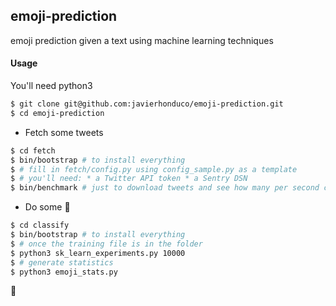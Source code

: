 ## emoji-prediction
emoji prediction given a text using machine learning techniques

#### Usage
You'll need python3

```bash
$ git clone git@github.com:javierhonduco/emoji-prediction.git
$ cd emoji-prediction
```

* Fetch some tweets
```bash
$ cd fetch
$ bin/bootstrap # to install everything
$ # fill in fetch/config.py using config_sample.py as a template
$ # you'll need: * a Twitter API token * a Sentry DSN
$ bin/benchmark # just to download tweets and see how many per second can you fetch
```

* Do some 🔬
```bash
$ cd classify
$ bin/bootstrap # to install everything
$ # once the training file is in the folder
$ python3 sk_learn_experiments.py 10000
$ # generate statistics
$ python3 emoji_stats.py
```

:tada:
